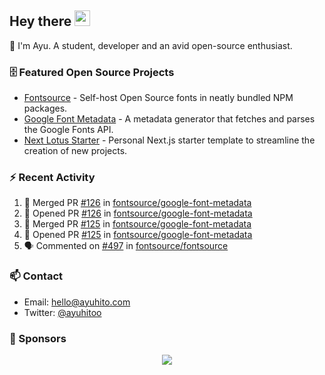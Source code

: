 ## Hey there <img src="https://media.giphy.com/media/hvRJCLFzcasrR4ia7z/giphy.gif" width="25" height="25">

📝 I'm Ayu. A student, developer and an avid open-source enthusiast.

### 🗄 Featured Open Source Projects

- [Fontsource](https://github.com/fontsource/fontsource) - Self-host Open Source fonts in neatly bundled NPM packages.
- [Google Font Metadata](https://github.com/fontsource/google-font-metadata) - A metadata generator that fetches and parses the Google Fonts API.
- [Next Lotus Starter](https://github.com/DecliningLotus/next-lotus-starter) - Personal Next.js starter template to streamline the creation of new projects.

### ⚡ Recent Activity

<!--START_SECTION:activity-->

1. 🎉 Merged PR [#126](https://github.com/fontsource/google-font-metadata/pull/126) in [fontsource/google-font-metadata](https://github.com/fontsource/google-font-metadata)
2. 💪 Opened PR [#126](https://github.com/fontsource/google-font-metadata/pull/126) in [fontsource/google-font-metadata](https://github.com/fontsource/google-font-metadata)
3. 🎉 Merged PR [#125](https://github.com/fontsource/google-font-metadata/pull/125) in [fontsource/google-font-metadata](https://github.com/fontsource/google-font-metadata)
4. 💪 Opened PR [#125](https://github.com/fontsource/google-font-metadata/pull/125) in [fontsource/google-font-metadata](https://github.com/fontsource/google-font-metadata)
5. 🗣 Commented on [#497](https://github.com/fontsource/fontsource/issues/497) in [fontsource/fontsource](https://github.com/fontsource/fontsource)
<!--END_SECTION:activity-->

### 📫 Contact

- Email: hello@ayuhito.com
- Twitter: [@ayuhitoo](https://twitter.com/ayuhitoo)

### :sparkling_heart: Sponsors

<p align="center">
  <a href="https://cdn.jsdelivr.net/gh/ayuhito/ayuhito/sponsors.svg">
    <img src='https://cdn.jsdelivr.net/gh/ayuhito/ayuhito/sponsors.svg'/>
  </a>
</p>
